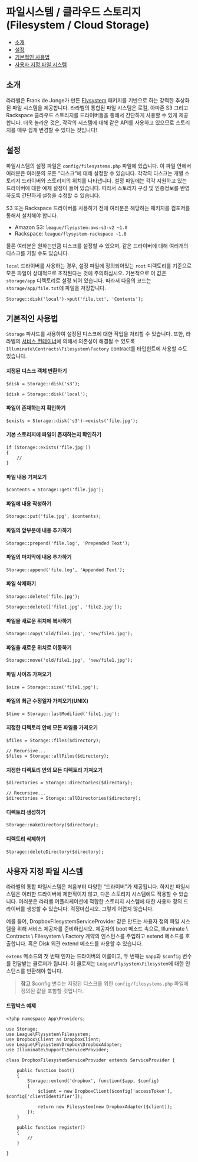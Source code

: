 # 파일시스템 / 클라우드 스토리지(Filesystem / Cloud Storage)

- [소개](#introduction)
- [설정](#configuration)
- [기본적인 사용법](#basic-usage)
- [사용자 지정 파일 시스템](#custom-filesystems)

<a name="introduction"></a>
## 소개

라라벨은 Frank de Jonge가 만든 [Flysystem](https://github.com/thephpleague/flysystem) 패키지를 기반으로 하는 강력한 추상화된 파일 시스템을 제공합니다. 라라벨의 통합된 파일 시스템은 로컬, 아마존 S3 그리고 Rackspace 클라우드 스토리지를 드라이버들을 통해서 간단하게 사용할 수 있게 제공합니다. 더욱 놀라운 것은, 각각의 시스템에 대해 같은 API를 사용하고 있으므로 스토리지를 매우 쉽게 변경할 수 있다는 것입니다!

<!--chak-comment-파일시스템---클라우드-스토리지(Filesystem---Cloud-Storage)-소개-->

<a name="configuration"></a>
## 설정

파일시스템의 설정 파일은 `config/filesystems.php` 파일에 있습니다. 이 파일 안에서 여러분은 여러분의 모든 “디스크”에 대해 설정할 수 있습니다. 각각의 디스크는 개별 스토리지 드라이버와 스토리지의 위치를 나타냅니다. 설정 파일에는 각각 지원하고 있는 드라이버에 대한 예제 설정이 들어 있습니다. 따라서 스토리지 구성 및 인증정보를 반영하도록 간단하게 설정을 수정할 수 있습니다.

S3 또는 Rackspace 드라이버를 사용하기 전에 여러분은 해당하는 패키지를 컴포저를 통해서 설치해야 합니다.

- Amazon S3: `league/flysystem-aws-s3-v2 ~1.0`
- Rackspace: `league/flysystem-rackspace ~1.0`

물론 여러분은 원하는만큼 디스크를 설정할 수 있으며, 같은 드라이버에 대해 여러개의 디스크를 가질 수도 있습니다.

`local` 드라이버를 사용하는 경우, 설정 파일에 정의되어있는 `root` 디렉토리를 기준으로 모든 파일이 상대적으로 조작된다는 것에 주의하십시오. 기본적으로 이 값은 `storage/app` 디렉토리로 설정 되어 있습니다. 따라서 다음의 코드는 `storage/app/file.txt`에 파일을 저장합니다.

	Storage::disk('local')->put('file.txt', 'Contents');

<!--chak-comment-파일시스템---클라우드-스토리지(Filesystem---Cloud-Storage)-설정-->

<a name="basic-usage"></a>
## 기본적인 사용법

`Storage` 파사드를 사용하여 설정된 디스크에 대한 작업을 처리할 수 있습니다. 또한, 라라벨의 [서비스 컨테이너](/docs/5.0/container)에 의해서 의존성이 해결될 수 있도록 `Illuminate\Contracts\Filesystem\Factory` contract를 타입힌트에 사용할 수도 있습니다.

#### 지정된 디스크 객체 반환하기

	$disk = Storage::disk('s3');

	$disk = Storage::disk('local');

#### 파일이 존재하는지 확인하기

	$exists = Storage::disk('s3')->exists('file.jpg');

#### 기본 스토리지에 파일이 존재하는지 확인하기

	if (Storage::exists('file.jpg'))
	{
		//
	}

#### 파일 내용 가져오기

	$contents = Storage::get('file.jpg');

#### 파일에 내용 작성하기

	Storage::put('file.jpg', $contents);

#### 파일의 앞부분에 내용 추가하기

	Storage::prepend('file.log', 'Prepended Text');

#### 파일의 마지막에 내용 추가하기

	Storage::append('file.log', 'Appended Text');

#### 파일 삭제하기

	Storage::delete('file.jpg');

	Storage::delete(['file1.jpg', 'file2.jpg']);

#### 파일을 새로운 위치에 복사하기

	Storage::copy('old/file1.jpg', 'new/file1.jpg');

#### 파일을 새로운 위치로 이동하기

	Storage::move('old/file1.jpg', 'new/file1.jpg');

#### 파일 사이즈 가져오기

	$size = Storage::size('file1.jpg');

#### 파일의 최근 수정일자 가져오기(UNIX)

	$time = Storage::lastModified('file1.jpg');

#### 지정한 디렉토리 안에 모든 파일들 가져오기

	$files = Storage::files($directory);

	// Recursive...
	$files = Storage::allFiles($directory);

#### 지정한 디렉토리 안의 모든 디렉토리 가져오기

	$directories = Storage::directories($directory);

	// Recursive...
	$directories = Storage::allDirectories($directory);

#### 디렉토리 생성하기

	Storage::makeDirectory($directory);

#### 디렉토리 삭제하기

	Storage::deleteDirectory($directory);

<!--chak-comment-파일시스템---클라우드-스토리지(Filesystem---Cloud-Storage)-기본적인-사용법-->

<a name="custom-filesystems"></a>
## 사용자 지정 파일 시스템

라라벨의 통합 파일시스템은 처음부터 다양한 “드라이버”가 제공됩니다. 하지만 파일시스템은 이러한 드라이버에 제한적이지 않고, 다은 스토리지 시스템에도 적용할 수 있습니다. 여러분은 라라벨 어플리케이션에 적합한 스토리지 시스템에 대한 사용자 정의 드라이버를 생성할 수 있습니다. 걱정마십시오. 그렇게 어렵지 않습니다.

예를 들어, DropboxFilesystemServiceProvider 같은 만드는 사용자 정의 파일 시스템을 위해 서비스 제공자를 준비하십시오. 제공자의 boot 메소드 속으로, Illuminate \ Contracts \ Filesystem \ Factory 계약의 인스턴스를 주입하고 extend 메소드를 호출합니다. 혹은 Disk 외관 extend 메소드를 사용할 수 있습니다.

`extens` 메소드의 첫 번째 인자는 드라이버의 이름이고, 두 번째는 `$app`과 `$config` 변수를 전달받는 클로저가 됩니다. 이 클로저는 `League\Flysystem\Filesystem`에 대한 인스턴스를 반환해야 합니다.

> **참고** $config 변수는 지정된 디스크를 위한 `config/filesystems.php` 파일에 정의된 값을 포함할 것입니다.

#### 드랍박스 예제

	<?php namespace App\Providers;

	use Storage;
	use League\Flysystem\Filesystem;
	use Dropbox\Client as DropboxClient;
	use League\Flysystem\Dropbox\DropboxAdapter;
	use Illuminate\Support\ServiceProvider;

	class DropboxFilesystemServiceProvider extends ServiceProvider {

		public function boot()
		{
			Storage::extend('dropbox', function($app, $config)
			{
				$client = new DropboxClient($config['accessToken'], $config['clientIdentifier']);

				return new Filesystem(new DropboxAdapter($client));
			});
		}

		public function register()
		{
			//
		}

	}

<!--chak-comment-파일시스템---클라우드-스토리지(Filesystem---Cloud-Storage)-사용자-지정-파일-시스템-->
